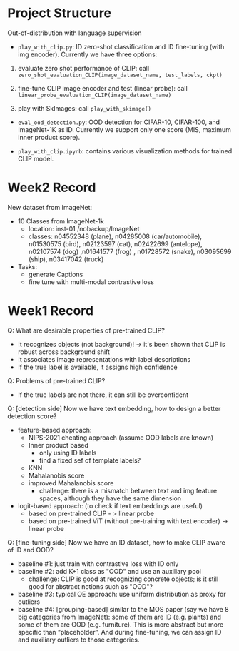 # Project Structure
Out-of-distribution with language supervision

- `play_with_clip.py`: ID zero-shot classification and ID fine-tuning (with img encoder). Currently we have three options: 

1) evaluate zero shot performance of CLIP: call `zero_shot_evaluation_CLIP(image_dataset_name, test_labels, ckpt)`

2) fine-tune CLIP image encoder and test (linear probe): call `linear_probe_evaluation_CLIP(image_dataset_name)`

3) play with SkImages: call `play_with_skimage()`


- `eval_ood_detection.py`: OOD detection for CIFAR-10, CIFAR-100, and ImageNet-1K as ID. Currently we support only one score (MIS, maximum inner product score). 

- `play_with_clip.ipynb`: contains various visualization methods for trained CLIP model.

# Week2 Record 
New dataset from ImageNet: 
- 10 Classes from ImageNet-1k
    - location: inst-01 /nobackup/ImageNet
    - classes: n04552348 (plane), n04285008 (car/automobile), n01530575 (bird), n02123597 (cat), n02422699 (antelope), n02107574 (dog) ,n01641577 (frog)
       , n01728572 (snake), n03095699 (ship), n03417042 (truck)
- Tasks:
  - generate Captions
  - fine tune with multi-modal contrastive loss
# Week1 Record 

Q: What are desirable properties of pre-trained CLIP?

- It recognizes objects (not background)! -> it's been shown that CLIP is robust across background shift
- It associates image representations with label descriptions
- If the true label is available, it assigns high confidence

Q: Problems of pre-trained CLIP?

- If the true labels are not there, it can still be overconfident

Q: [detection side] Now we have text embedding, how to design a better detection score?

- feature-based approach:
    - NIPS-2021 cheating approach (assume OOD labels are known)
    - Inner product based
        - only using ID labels
        - find a fixed sef of template labels?
    - KNN
    - Mahalanobis score
    - improved Mahalanobis score
        - challenge: there is a mismatch between text and img feature spaces, although they have the same dimension
- logit-based approach: (to check if text embeddings are useful)
    - based on pre-trained CLIP - > linear probe
    - based on pre-trained ViT (without pre-training with text encoder) -> linear probe

Q: [fine-tuning side] Now we have an ID dataset, how to make CLIP aware of ID and OOD?

- baseline #1: just train with contrastive loss with ID only
- baseline #2: add K+1 class as "OOD" and use an auxiliary pool
    - challenge: CLIP is good at recognizing concrete objects; is it still good for abstract notions such as "OOD"?
- baseline #3: typical OE approach: use uniform distribution as proxy for outliers
- baseline #4: [grouping-based] similar to the MOS paper (say we have 8 big categories from ImageNet): some of them are ID (e.g. plants) and some of them are OOD (e.g. furniture). This is more abstract but more specific than “placeholder”. And during fine-tuning, we can assign ID and auxiliary outliers to those categories.
